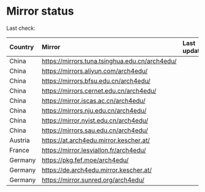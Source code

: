 <script src="./time.js"></script>
# Mirror status
Last check: <script type="text/javascript">localize(1713925642.202769);</script>

|Country|Mirror|Last update|
|:------|:-----|:----------|
|China|https://mirrors.tuna.tsinghua.edu.cn/arch4edu/|<script type="text/javascript">localize(1713897462);</script>|
|China|https://mirrors.aliyun.com/arch4edu/|<script type="text/javascript">localize(1713897462);</script>|
|China|https://mirrors.bfsu.edu.cn/arch4edu/|<script type="text/javascript">localize(1713897462);</script>|
|China|https://mirrors.cernet.edu.cn/arch4edu/|<script type="text/javascript">localize(1713897462);</script>|
|China|https://mirror.iscas.ac.cn/arch4edu/|<script type="text/javascript">localize(1713897462);</script>|
|China|https://mirrors.nju.edu.cn/arch4edu/|<script type="text/javascript">localize(1713810507);</script>|
|China|https://mirror.nyist.edu.cn/arch4edu/|<script type="text/javascript">localize(1713897462);</script>|
|China|https://mirrors.sau.edu.cn/arch4edu/|<script type="text/javascript">localize(1713897462);</script>|
|Austria|https://at.arch4edu.mirror.kescher.at/|<script type="text/javascript">localize(1713897462);</script>|
|France|https://mirror.lesviallon.fr/arch4edu/|<script type="text/javascript">localize(1713854038);</script>|
|Germany|https://pkg.fef.moe/arch4edu/|<script type="text/javascript">localize(1713897462);</script>|
|Germany|https://de.arch4edu.mirror.kescher.at/|<script type="text/javascript">localize(1713897462);</script>|
|Germany|https://mirror.sunred.org/arch4edu/|<script type="text/javascript">localize(1713897462);</script>|

<script src="./tablefilter/tablefilter.js"></script>
<script src="./table.js"></script>